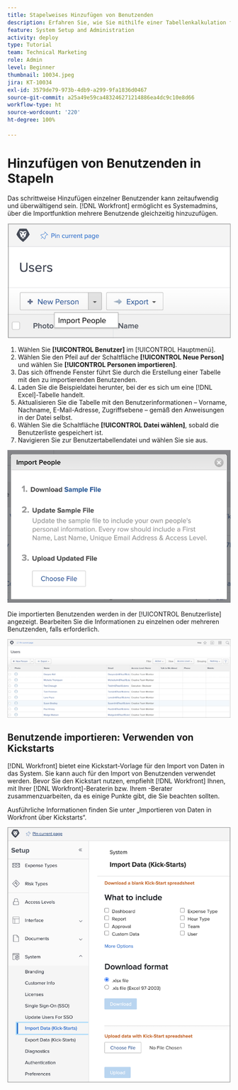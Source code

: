 ```yaml
---
title: Stapelweises Hinzufügen von Benutzenden
description: Erfahren Sie, wie Sie mithilfe einer Tabellenkalkulation für eine Kickstart-Vorlage mehrere Benutzende auf einmal hinzufügen können.
feature: System Setup and Administration
activity: deploy
type: Tutorial
team: Technical Marketing
role: Admin
level: Beginner
thumbnail: 10034.jpeg
jira: KT-10034
exl-id: 3579de79-973b-4db9-a299-9fa1836d0467
source-git-commit: a25a49e59ca483246271214886ea4dc9c10e8d66
workflow-type: ht
source-wordcount: '220'
ht-degree: 100%

---
```


# Hinzufügen von Benutzenden in Stapeln

Das schrittweise Hinzufügen einzelner Benutzender kann zeitaufwendig und überwältigend sein. [!DNL Workfront] ermöglicht es Systemadmins, über die Importfunktion mehrere Benutzende gleichzeitig hinzuzufügen.

![[!UICONTROL Menüoption „Personen importieren“]](assets/admin-fund-adding-users-5.png)

1. Wählen Sie **[!UICONTROL Benutzer]** im [!UICONTROL Hauptmenü].
1. Wählen Sie den Pfeil auf der Schaltfläche **[!UICONTROL Neue Person]** und wählen Sie **[!UICONTROL Personen importieren]**.
1. Das sich öffnende Fenster führt Sie durch die Erstellung einer Tabelle mit den zu importierenden Benutzenden.
1. Laden Sie die Beispieldatei herunter, bei der es sich um eine [!DNL Excel]-Tabelle handelt.
1. Aktualisieren Sie die Tabelle mit den Benutzerinformationen – Vorname, Nachname, E-Mail-Adresse, Zugriffsebene – gemäß den Anweisungen in der Datei selbst.
1. Wählen Sie die Schaltfläche **[!UICONTROL Datei wählen]**, sobald die Benutzerliste gespeichert ist.
1. Navigieren Sie zur Benutzertabellendatei und wählen Sie sie aus.

![Fenster „Personen importieren“](assets/admin-fund-adding-users-6.png)

Die importierten Benutzenden werden in der [!UICONTROL Benutzerliste] angezeigt. Bearbeiten Sie die Informationen zu einzelnen oder mehreren Benutzenden, falls erforderlich.

![Benutzerliste](assets/admin-fund-adding-users-7.png)

## Benutzende importieren: Verwenden von Kickstarts

[!DNL Workfront] bietet eine Kickstart-Vorlage für den Import von Daten in das System. Sie kann auch für den Import von Benutzenden verwendet werden. Bevor Sie den Kickstart nutzen, empfiehlt [!DNL Workfront] Ihnen, mit Ihrer [!DNL Workfront]-Beraterin bzw. Ihrem -Berater zusammenzuarbeiten, da es einige Punkte gibt, die Sie beachten sollten.

<!---
paragraph below needs URL to article
--->

Ausführliche Informationen finden Sie unter „Importieren von Daten in Workfront über Kickstarts“.

![[!UICONTROL Fenster „Daten importieren“] ([!UICONTROL Kickstarts]) im [!UICONTROL Einrichtungsbereich]](assets/admin-fund-adding-users-8.png)

<!--
Learn more URLs
Import users
Import data into Workfront via Kick-Starts
-->
